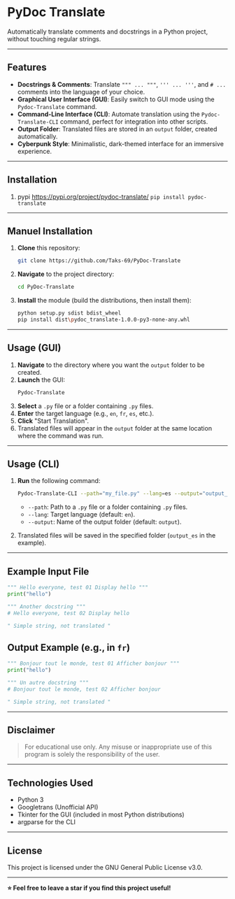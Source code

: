 # PyDoc Translate

Automatically translate comments and docstrings in a Python project, without touching regular strings.

---

## Features

- **Docstrings & Comments**: Translate `""" ... """`, `''' ... '''`, and `# ...` comments into the language of your choice.  
- **Graphical User Interface (GUI)**: Easily switch to GUI mode using the `Pydoc-Translate` command.  
- **Command-Line Interface (CLI)**: Automate translation using the `Pydoc-Translate-CLI` command, perfect for integration into other scripts.  
- **Output Folder**: Translated files are stored in an `output` folder, created automatically.  
- **Cyberpunk Style**: Minimalistic, dark-themed interface for an immersive experience.

---

## Installation
1. pypi https://pypi.org/project/pydoc-translate/
   ```pip install pydoc-translate```
   
---

## Manuel Installation

1. **Clone** this repository:  
    ```bash
    git clone https://github.com/Taks-69/PyDoc-Translate
    ```
2. **Navigate** to the project directory:  
    ```bash
    cd PyDoc-Translate
    ```
3. **Install** the module (build the distributions, then install them):  
    ```bash
    python setup.py sdist bdist_wheel
    pip install dist\pydoc_translate-1.0.0-py3-none-any.whl
    ```

---

## Usage (GUI)

1. **Navigate** to the directory where you want the `output` folder to be created.  
2. **Launch** the GUI:  
    ```bash
    Pydoc-Translate
    ```
3. **Select** a `.py` file or a folder containing `.py` files.  
4. **Enter** the target language (e.g., `en`, `fr`, `es`, etc.).  
5. **Click** "Start Translation".  
6. Translated files will appear in the `output` folder at the same location where the command was run.

---

## Usage (CLI)

1. **Run** the following command:  
    ```bash
    Pydoc-Translate-CLI --path="my_file.py" --lang=es --output="output_es"
    ```
    - `--path`: Path to a `.py` file or a folder containing `.py` files.  
    - `--lang`: Target language (default: `en`).  
    - `--output`: Name of the output folder (default: `output`).  

2. Translated files will be saved in the specified folder (`output_es` in the example).

---

## Example Input File

```python
""" Hello everyone, test 01 Display hello """
print("hello")

""" Another docstring """
# Hello everyone, test 02 Display hello

" Simple string, not translated "
```

## Output Example (e.g., in `fr`)
```py
""" Bonjour tout le monde, test 01 Afficher bonjour """
print("hello")

""" Un autre docstring """
# Bonjour tout le monde, test 02 Afficher bonjour

" Simple string, not translated "

```

---

## Disclaimer
> For educational use only.
> Any misuse or inappropriate use of this program is solely the responsibility of the user.

---

## Technologies Used

- Python 3
- Googletrans (Unofficial API)
- Tkinter for the GUI (included in most Python distributions)
- argparse for the CLI

---

## License
This project is licensed under the GNU General Public License v3.0.

---

**⭐ Feel free to leave a star if you find this project useful!**
